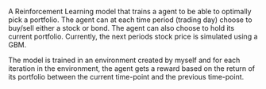 A Reinforcement Learning model that trains a agent to be able to optimally pick a portfolio. 
The agent can at each time period (trading day) choose to buy/sell either a stock or bond.
The agent can also choose to hold its current portfolio. Currently, the next periods stock price
is simulated using a GBM.

The model is trained in an environment created by myself and for each iteration in the environment,
the agent gets a reward based on the return of its portfolio between the current time-point and the
previous time-point.
